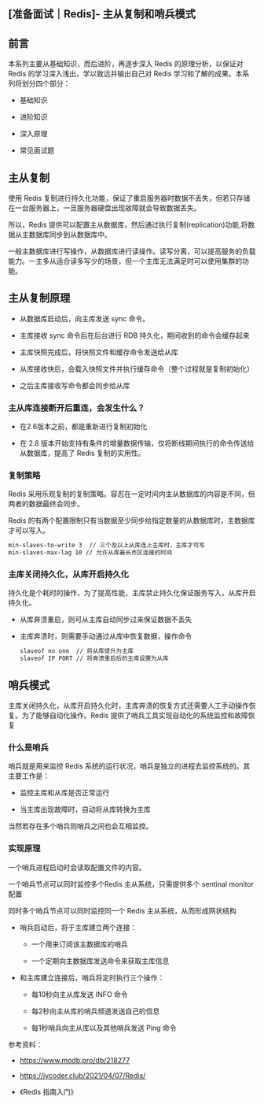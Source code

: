 ## [准备面试｜Redis]- 主从复制和哨兵模式

## 前言

本系列主要从基础知识，而后进阶，再逐步深入 Redis 的原理分析，以保证对 Redis 的学习深入浅出，学以致远并输出自己对 Redis 学习和了解的成果。本系列将划分四个部分：

- 基础知识

- 进阶知识

- 深入原理

- 常见面试题

## 主从复制

使用 Redis 复制进行持久化功能，保证了重启服务器时数据不丢失，但若只存储在一台服务器上，一旦服务器硬盘出现故障就会导致数据丢失。

所以，Redis 提供可以配置主从数据库，然后通过执行复制(replication)功能,将数据从主数据库同步到从数据库中。

一般主数据库进行写操作，从数据库进行读操作。读写分离，可以提高服务的负载能力。一主多从适合读多写少的场景，但一个主库无法满足时可以使用集群的功能。

## 主从复制原理

- 从数据库启动后，向主库发送 sync 命令。

- 主库接收 sync 命令后在后台进行 RDB 持久化，期间收到的命令会缓存起来

- 主库快照完成后，将快照文件和缓存命令发送给从库

- 从库接收快后，会载入快照文件并执行缓存命令（整个过程就是复制初始化）

- 之后主库接收写命令都会同步给从库

### 主从库连接断开后重连，会发生什么？

- 在2.6版本之前，都是重新进行复制初始化

- 在 2.8 版本开始支持有条件的增量数据传输，仅将断线期间执行的命令传送给从数据库，提高了 Redis 复制的实用性。

### 复制策略

Redis 采用乐观复制的复制策略。容忍在一定时间内主从数据库的内容是不同，但两者的数据最终会同步。

Redis 的有两个配置限制只有当数据至少同步给指定数量的从数据库时，主数据库才可以写入。

```bash
min-slaves-to-write 3  // 三个及以上从库连上主库时，主库才可写
min-slaves-max-lag 10 // 允许从库最长市区连接的时间
```

### 主库关闭持久化，从库开启持久化

持久化是个耗时的操作，为了提高性能，主库禁止持久化保证服务写入，从库开启持久化。

- 从库奔溃重启，则可从主库自动同步过来保证数据不丢失

- 主库奔溃时，则需要手动通过从库中恢复数据，操作命令
  
  ```bash
  slaveof no one  // 将从库提升为主库
  slaveof IP PORT // 将奔溃重启后的主库设置为从库
  ```

## 哨兵模式

主库关闭持久化，从库开启持久化时，主库奔溃的恢复方式还需要人工手动操作恢复。为了能够自动化操作。Redis 提供了哨兵工具实现自动化的系统监控和故障恢复

### 什么是哨兵

哨兵就是用来监控 Redis 系统的运行状况，哨兵是独立的进程去监控系统的。其主要工作是：

- 监控主库和从库是否正常运行

- 当主库出现故障时，自动将从库转换为主库

当然若存在多个哨兵则哨兵之间也会互相监控。

### 实现原理

一个哨兵进程启动时会读取配置文件的内容。

一个哨兵节点可以同时监控多个Redis 主从系统，只需提供多个 sentinal monitor 配置

同时多个哨兵节点可以同时监控同一个 Redis 主从系统，从而形成网状结构

- 哨兵启动后，将于主库建立两个连接：
  
  - 一个用来订阅该主数据库的哨兵
  
  - 一个定期向主数据库发送命令来获取主库信息

- 和主库建立连接后，哨兵将定时执行三个操作：
  
  - 每10秒向主从库发送 INFO 命令
  
  - 每2秒向主从库的哨兵频道发送自己的信息
  
  - 每1秒哨兵向主从库以及其他哨兵发送 Ping 命令



参考资料：

- https://www.modb.pro/db/218277

- https://jycoder.club/2021/04/07/Redis/

- 《Redis 指南入门》
